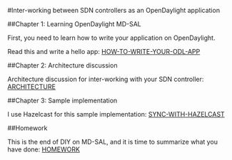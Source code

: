 #Inter-working between SDN controllers as an OpenDaylight application

##Chapter 1: Learning OpenDaylight MD-SAL

First, you need to learn how to write your application on OpenDaylight.

Read this and write a hello app: [HOW-TO-WRITE-YOUR-ODL-APP](./doc/CHAPTER1.md)

##Chapter 2: Architecture discussion

Architecture discussion for inter-working with your SDN controller: [ARCHITECTURE](./doc/CHAPTER2.md)

##Chapter 3: Sample implementation

I use Hazelcast for this sample implementation: [SYNC-WITH-HAZELCAST](./doc/CHAPTER3.md)

##Homework

This is the end of DIY on MD-SAL, and it is time to summarize what you have done: [HOMEWORK](./doc/HOMEWORK.md)

